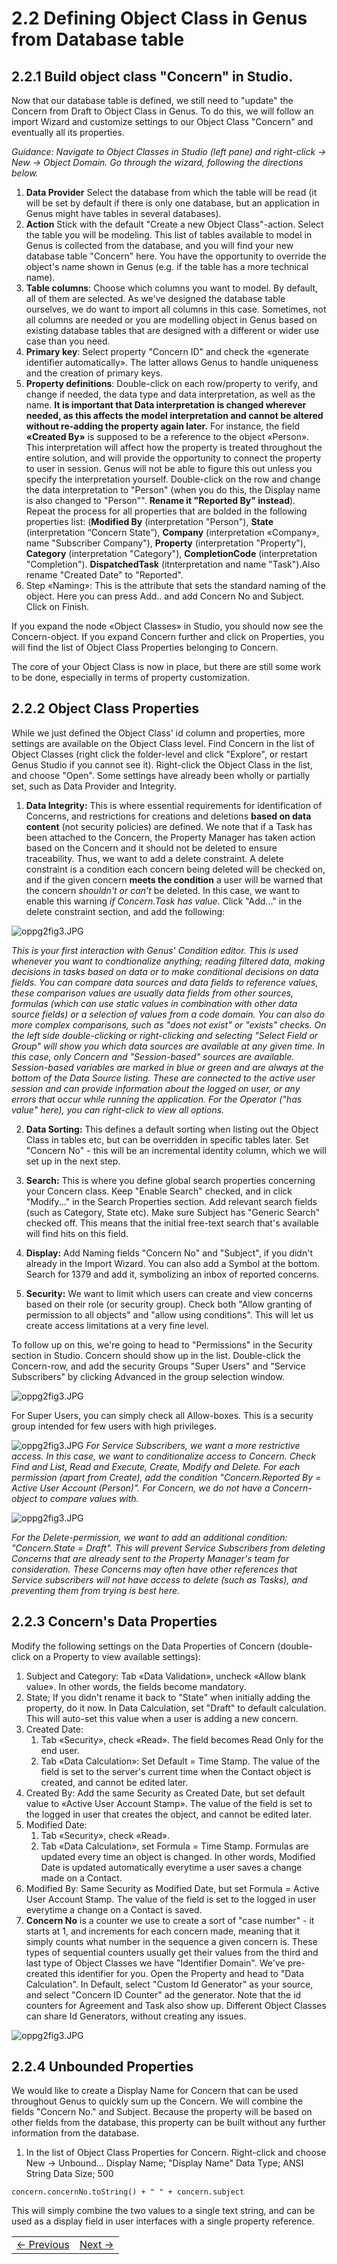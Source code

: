 # 2.2 Defining Object Class in Genus from Database table



## 2.2.1 Build object class "Concern" in Studio.

Now that our database table is defined, we still need to "update" the Concern from Draft to Object Class in Genus. To do this, we will follow an import Wizard and customize settings to our Object Class "Concern" and eventually all its properties.

*Guidance: Navigate to Object Classes in Studio (left pane) and right-click -> New -> Object Domain. Go through the wizard, following the directions below.*

1. **Data Provider** Select the database from which the table will be read (it will be set by default if there is only one database, but an application in Genus might have tables in several databases).
2. **Action** Stick with the default "Create a new Object Class"-action. Select the table you will be modeling. This list of tables available to model in Genus is collected from the database, and you will find your new database table "Concern" here. You have the opportunity to override the object's name shown in Genus (e.g. if the table has a more technical name).
3. **Table columns**: Choose which columns you want to model. By default, all of them are selected. As we've designed the database table ourselves, we do want to import all columns in this case. Sometimes, not all columns are needed or you are modelling object in Genus based on existing database tables that are designed with a different or wider use case than you need.
4. **Primary key**: Select property "Concern ID" and check the «generate identifier automatically». The latter allows Genus to handle uniqueness and the creation of primary keys.
5. **Property definitions**: Double-click on each row/property to verify, and change if needed, the data type and data interpretation, as well as the name. **It is important that Data interpretation is changed wherever needed, as this affects the model interpretation and cannot be altered without re-adding the property again later.** For instance, the field **«Created By»** is supposed to be a reference to the object «Person». This interpretation will affect how the property is treated throughout the entire solution, and will provide the opportunity to connect the property to user in session. Genus will not be able to figure this out unless you specify the interpretation yourself. Double-click on the row and change the data interpretation to "Person" (when you do this, the Display name is also changed to "Person"". **Rename it "Reported By" instead**). Repeat the process for all properties that are bolded in the following properties list: (**Modified By** (interpretation "Person"), **State** (interpretation “Concern State”), **Company** (interpretation «Company», name "Subscriber Company"), **Property** (interpretation "Property"),  **Category** (interpretation "Category"), **CompletionCode** (interpretation "Completion"). **DispatchedTask** (itnterpretation and name "Task").Also rename "Created Date" to "Reported".
6. Step «Naming»: This is the attribute that sets the standard naming of the object. Here you can press Add.. and add Concern No and Subject. Click on Finish.

If you expand the node «Object Classes» in Studio, you should now see the Concern-object. If you expand Concern further and click on Properties, you will find the list of Object Class Properties belonging to Concern.

The core of your Object Class is now in place, but there are still some work to be done, especially in terms of property customization.
<!--
**Block** (interpretation "Block"), **Floor** (interpretation "Floor"),  **Area** (interpretation "Area"),  **Address** (interpretation Address), -->


<!-- **Modified By** (interpretation "Person"), **State** (interpretation “Object State”), **Company** (interpretation «Company»), **Property** (interpretation "Property"), **Address** (interpretation Address), **Category** (interpretation "Category"), **CompletionCode** (interpretation "Completion") -->




## 2.2.2 Object Class Properties

While we just defined the Object Class' id column and properties, more settings are available on the Object Class level. Find Concern in the list of Object Classes (right click the folder-level and click "Explore", or restart Genus Studio if you cannot see it). Right-click the Object Class in the list, and choose "Open". Some settings have already been wholly or partially set, such as Data Provider and Integrity.


1. **Data Integrity:** This is where essential requirements for identification of Concerns, and restrictions for creations and deletions **based on data content** (not security policies) are defined. We note that if a Task has been attached to the Concern, the Property Manager has taken action based on the Concern and it should not be deleted to ensure traceability. Thus, we want to add a delete constraint. A delete constraint is a condition each concern being deleted will be checked on, and if the given concern **meets the condition** a user will be warned that the concern *shouldn't or can't* be deleted. In this case, we want to enable this warning *if Concern.Task has value*. Click "Add..." in the delete constraint section, and add the following:


![oppg2fig3.JPG](media/Delete_Constraint.JPG)

*This is your first interaction with Genus' Condition editor. This is used whenever you want to condtionalize anything; reading filtered data, making decisions in tasks based on data or to make conditional decisions on data fields. You can compare data sources and data fields to reference values, these comparison values are usually data fields from other sources, formulas (which can use static values in combination with other data source fields) or a selection of values from a code domain. You can also do more complex comparisons, such as "does not exist" or "exists" checks. On the left side double-clicking or right-clicking and selecting "Select Field or Group" will show you which data sources are available at any given time. In this case, only Concern and "Session-based" sources are available. Session-based variables are marked in blue or green and are always at the bottom of the Data Source listing. These are connected to the active user session and can provide information about the logged on user, or any errors that occur while running the application. For the Operator ("has value" here), you can right-click to view all options.*


2. **Data Sorting:** This defines a default sorting when listing out the Object Class in tables etc, but can be overridden in specific tables later. Set "Concern No" - this will be an incremental identity column, which we will set up in the next step.

3. **Search:** This is where you define global search properties concerning your Concern class. Keep "Enable Search" checked, and in click "Modify..." in the Search Properties section. Add relevant search fields (such as Category, State etc). Make sure Subject has "Generic Search" checked off. This means that the initial free-text search that's available will find hits on this field.

4. **Display:** Add Naming fields "Concern No" and "Subject", if you didn't already in the Import Wizard. You can also add a Symbol at the bottom. Search for 1379 and add it, symbolizing an inbox of reported concerns.


5. **Security:** We want to limit which users can create and view concerns based on their role (or security group). Check both "Allow granting of permission to all objects" and "allow using conditions". This will let us create access limitations at a very fine level.

To follow up on this, we're going to head to "Permissions" in the Security section in Studio. Concern should show up in the list. Double-click the Concern-row, and add the security Groups "Super Users" and "Service Subscribers" by clicking Advanced in the group selection window.
<!--
![oppg2fig3.JPG](media/Permissions_Concern.JPG) -->

![oppg2fig3.JPG](media/Concern_Permission.JPG)

<!-- ![oppg2fig3.JPG](media/Concern_Permissions.PNG)  -->

For Super Users, you can simply check all Allow-boxes. This is a security group intended for few users with high privileges.
<!-- ![oppg2fig3.JPG](media/Concern_Permission_Condition.JPG) -->
<!-- ![oppg2fig3.JPG](media/Permissions_Concern_Condition.JPG) -->


![oppg2fig3.JPG](media/Concern_Condition.JPG)
*For Service Subscribers, we want a more restrictive access. In this case, we want to conditionalize access to Concern. Check Find and List, Read and Execute, Create, Modify and Delete. For each permission (apart from Create), add the condition "Concern.Reported By = Active User Account (Person)". For Concern, we do not have a Concern-object to compare values with.*


![oppg2fig3.JPG](media/Permissions_Concern_Finished.JPG)

*For the Delete-permission, we want to add an additional condition: "Concern.State = Draft". This will prevent Service Subscribers from deleting Concerns that are already sent to the Property Manager's team for consideration. These Concerns may often have other references that Service subscribers will not have access to delete (such as Tasks), and preventing them from trying is best here.*





## 2.2.3 Concern's Data Properties

Modify the following settings on the Data Properties of Concern (double-click on a Property to view available settings):
1. Subject and Category: Tab «Data Validation», uncheck «Allow blank value». In other words, the fields become mandatory.
2. State; If you didn't rename it back to "State" when initially adding the property, do it now. In Data Calculation, set "Draft" to default calculation. This will auto-set this value when a user is adding a new concern.
2. Created Date:
   1. Tab «Security», check «Read». The field becomes Read Only for the end user.
   2. Tab «Data Calculation»: Set Default = Time Stamp. The value of the field is set to the server's current time when the Contact object is created, and cannot be edited later.
3. Created By: Add the same Security as Created Date, but set default value to «Active User Account Stamp». The value of the field is set to the logged in user that creates the object, and cannot be edited later.
4. Modified Date:
   1. Tab «Security», check «Read».
   2. Tab «Data Calculation», set Formula = Time Stamp. Formulas are updated every time an object is changed. In other words, Modified Date is updated automatically everytime a user saves a change made on a Contact.
5. Modified By: Same Security as Modified Date, but set Formula = Active User Account Stamp. The value of the field is set to the logged in user everytime a change on a Contact is saved.
6. **Concern No** is a counter we use to create a sort of "case number" - it starts at 1, and increments for each concern made, meaning that it simply counts what number in the sequence a given concern is. These types of sequential counters usually get their values from the third and last type of Object Classes we have "Identifier Domain". We've pre-created this identifier for you. Open the Property and head to "Data Calculation". In Default, select "Custom Id Generator" as your source, and select "Concern ID Counter" ad the generator. Note that the id counters for Agreement and Task also show up. Different Object Classes can share Id Generators, without creating any issues.


![oppg2fig3.JPG](media/Id_counter.JPG)

<!-- 6. State: Tab «Data Calculation»: Set Default = Active. The state of the Contact is set to Active when it is created. The state can be changed later. Note also that the field is of Data Type int. The state is stored in the database as an integer, but is mapped to the Code Domain in Genus called «Object State», which translates 1 to «Active» and 2 to «Inactive». You will be able to see this by right-clicking the object class «Object State» -> Open -> Data Entries. -->

## 2.2.4 Unbounded Properties

We would like to create a Display Name for Concern that can be used throughout Genus to quickly sum up the Concern. We will combine the fields "Concern No." and Subject. Because the property will be based on other fields from the database, this property can be built without any further information from the database.

1.  In the list of Object Class Properties for Concern. Right-click and choose New -> Unbound...
Display Name; "Display Name"
Data Type; ANSI String
Data Size; 500

```
concern.concernNo.toString() + " " + concern.subject
```

This will simply combine the two values to a single text string, and can be used as a display field in user interfaces with a single property reference.

<table>
   <tr><td><a href="e2.2-object-class.md"><- Previous</a></td><td align="right"><a href="e2.4-OC-repetition.md">Next -></a></td></tr>
</table>
